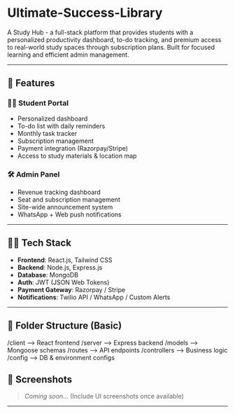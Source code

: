 # Ultimate-Success-Library
A Study Hub - a full-stack platform that provides students with a personalized productivity dashboard, to-do tracking, and premium access to real-world study spaces through subscription plans. Built for focused learning and efficient admin management.

----------------------------------------
## 🚀 Features

### 👨‍🎓 Student Portal
- Personalized dashboard
- To-do list with daily reminders
- Monthly task tracker
- Subscription management
- Payment integration (Razorpay/Stripe)
- Access to study materials & location map

### 🛠️ Admin Panel
- Revenue tracking dashboard
- Seat and subscription management
- Site-wide announcement system
- WhatsApp + Web push notifications

----------------------------------------
## 🧑‍💻 Tech Stack

- **Frontend**: React.js, Tailwind CSS
- **Backend**: Node.js, Express.js
- **Database**: MongoDB
- **Auth**: JWT (JSON Web Tokens)
- **Payment Gateway**: Razorpay / Stripe
- **Notifications**: Twilio API / WhatsApp / Custom Alerts

---

## 📁 Folder Structure (Basic)
/client --> React frontend
/server --> Express backend
/models --> Mongoose schemas
/routes --> API endpoints
/controllers --> Business logic
/config --> DB & environment configs


## 📸 Screenshots 

> *Coming soon...*
> (Include UI screenshots once available)
--------------------------------------------
